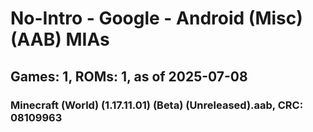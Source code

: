 # No-Intro - Google - Android (Misc) (AAB) MIAs
## Games: 1, ROMs: 1, as of 2025-07-08

### Minecraft (World) (1.17.11.01) (Beta) (Unreleased).aab, CRC: 08109963

